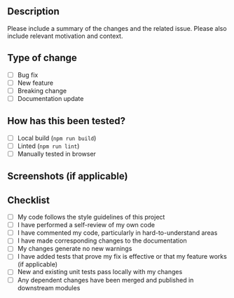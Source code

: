 ## Description
Please include a summary of the changes and the related issue. Please also include relevant motivation and context.

## Type of change
- [ ] Bug fix
- [ ] New feature
- [ ] Breaking change
- [ ] Documentation update

## How has this been tested?
- [ ] Local build (`npm run build`)
- [ ] Linted (`npm run lint`)
- [ ] Manually tested in browser

## Screenshots (if applicable)

## Checklist
- [ ] My code follows the style guidelines of this project
- [ ] I have performed a self-review of my own code
- [ ] I have commented my code, particularly in hard-to-understand areas
- [ ] I have made corresponding changes to the documentation
- [ ] My changes generate no new warnings
- [ ] I have added tests that prove my fix is effective or that my feature works (if applicable)
- [ ] New and existing unit tests pass locally with my changes
- [ ] Any dependent changes have been merged and published in downstream modules

